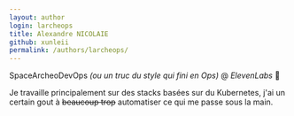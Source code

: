 ```yaml
---
layout: author
login: larcheops
title: Alexandre NICOLAIE
github: xunleii
permalink: /authors/larcheops/
---
```

SpaceArcheoDevOps _(ou un truc du style qui fini en Ops)_ @ _ElevenLabs_ 🦝

Je travaille principalement sur des stacks basées sur du Kubernetes, j'ai un certain gout à ~~beaucoup trop~~
automatiser ce qui me passe sous la main.
